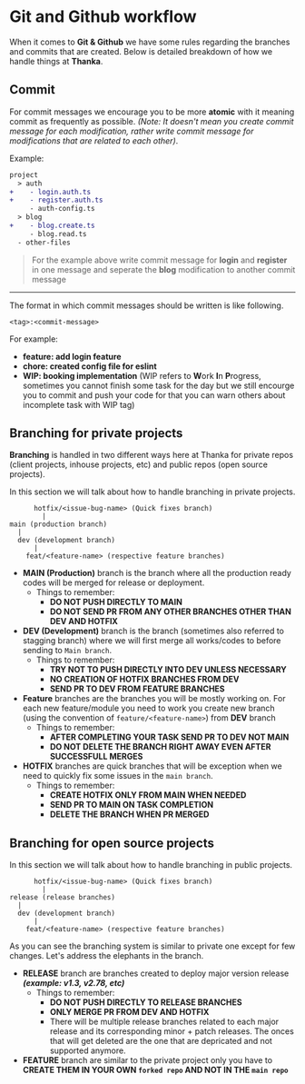 # Git and Github workflow

When it comes to **Git & Github** we have some rules regarding the branches and commits that are created. Below is detailed breakdown of how we handle things at **Thanka**.

## Commit

For commit messages we encourage you to be more **atomic** with it meaning commit as frequently as possible. _(Note: It doesn't mean you create commit message for each modification, rather write commit message for modifications that are related to each other)_.

Example:

```diff
project
  > auth
+    - login.auth.ts
+    - register.auth.ts
     - auth-config.ts
  > blog
+    - blog.create.ts
     - blog.read.ts
  - other-files
```

> For the example above write commit message for **login** and **register** in one message and seperate the **blog** modification to another commit message

---

The format in which commit messages should be written is like following.

`<tag>:<commit-message>`

For example:

- **feature: add login feature**
- **chore: created config file for eslint**
- **WIP: booking implementation** (WIP refers to **W**ork **I**n **P**rogress, sometimes you cannot finish some task for the day but we still encourge you to commit and push your code for that you can warn others about incomplete task with WIP tag)

## Branching for private projects

**Branching** is handled in two different ways here at Thanka for private repos (client projects, inhouse projects, etc) and public repos (open source projects).

In this section we will talk about how to handle branching in private projects.

```
      hotfix/<issue-bug-name> (Quick fixes branch)
        |
main (production branch)
  |
  dev (development branch)
      |
    feat/<feature-name> (respective feature branches)

```

- **MAIN (Production)** branch is the branch where all the production ready codes will be merged for release or deployment.
  - Things to remember:
    - **DO NOT PUSH DIRECTLY TO MAIN**
    - **DO NOT SEND PR FROM ANY OTHER BRANCHES OTHER THAN DEV AND HOTFIX**
- **DEV (Development)** branch is the branch (sometimes also referred to stagging branch) where we will first merge all works/codes to before sending to `Main branch`.
  - Things to remember:
    - **TRY NOT TO PUSH DIRECTLY INTO DEV UNLESS NECESSARY**
    - **NO CREATION OF HOTFIX BRANCHES FROM DEV**
    - **SEND PR TO DEV FROM FEATURE BRANCHES**
- **Feature** branches are the branches you will be mostly working on. For each new feature/module you need to work you create new branch (using the convention of `feature/<feature-name>`) from **DEV** branch
  - Things to remember:
    - **AFTER COMPLETING YOUR TASK SEND PR TO DEV NOT MAIN**
    - **DO NOT DELETE THE BRANCH RIGHT AWAY EVEN AFTER SUCCESSFULL MERGES**
- **HOTFIX** branches are quick branches that will be exception when we need to quickly fix some issues in the `main branch`.
  - Things to remember:
    - **CREATE HOTFIX ONLY FROM MAIN WHEN NEEDED**
    - **SEND PR TO MAIN ON TASK COMPLETION**
    - **DELETE THE BRANCH WHEN PR MERGED**

## Branching for open source projects

In this section we will talk about how to handle branching in public projects.

```
      hotfix/<issue-bug-name> (Quick fixes branch)
        |
release (release branches)
  |
  dev (development branch)
      |
    feat/<feature-name> (respective feature branches)

```

As you can see the branching system is similar to private one except for few changes. Let's address the elephants in the branch.

- **RELEASE** branch are branches created to deploy major version release **_(example: v1.3, v2.78, etc)_**
  - Things to remember:
    - **DO NOT PUSH DIRECTLY TO RELEASE BRANCHES**
    - **ONLY MERGE PR FROM DEV AND HOTFIX**
    - There will be multiple release branches related to each major release and its corresponding minor + patch releases. The onces that will get deleted are the one that are depricated and not supported anymore.
- **FEATURE** branch are similar to the private project only you have to **CREATE THEM IN YOUR OWN `forked repo` AND NOT IN THE `main repo`**
